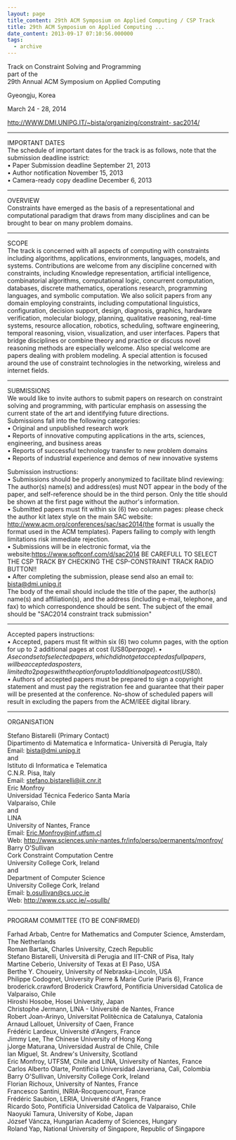 ```yaml
---
layout: page
title_content: 29th ACM Symposium on Applied Computing / CSP Track
title: 29th ACM Symposium on Applied Computing ...
date_content: 2013-09-17 07:10:56.000000
tags:
  - archive
---
```

Track on Constraint Solving and Programming  
part of the  
29th Annual ACM Symposium on Applied Computing  
  
Gyeongju, Korea  
  
March 24 - 28, 2014  
  
[http://WWW.DMI.UNIPG.IT/~bista/organizing/constraint-
sac2014/](http://www.dmi.unipg.it/~bista/organizing/constraint-sac2014/)  
  
*************************************************************************  
  
IMPORTANT DATES  
The schedule of important dates for the track is as follows, note that the
submission deadline isstrict:  
• Paper Submission deadline September 21, 2013  
• Author notification November 15, 2013  
• Camera-ready copy deadline December 6, 2013  
  
*************************************************************************  
  
OVERVIEW  
Constraints have emerged as the basis of a representational and computational
paradigm that draws from many disciplines and can be brought to bear on many
problem domains.  
  
*************************************************************************  
  
SCOPE  
The track is concerned with all aspects of computing with constraints
including algorithms, applications, environments, languages, models, and
systems. Contributions are welcome from any discipline concerned with
constraints, including Knowledge representation, artificial intelligence,
combinatorial algorithms, computational logic, concurrent computation,
databases, discrete mathematics, operations research, programming languages,
and symbolic computation. We also solicit papers from any domain employing
constraints, including computational linguistics, configuration, decision
support, design, diagnosis, graphics, hardware verification, molecular
biology, planning, qualitative reasoning, real-time systems, resource
allocation, robotics, scheduling, software engineering, temporal reasoning,
vision, visualization, and user interfaces. Papers that bridge disciplines or
combine theory and practice or discuss novel reasoning methods are especially
welcome. Also special welcome are papers dealing with problem modeling. A
special attention is focused around the use of constraint technologies in the
networking, wireless and internet fields.  
  
*************************************************************************  
  
SUBMISSIONS  
We would like to invite authors to submit papers on research on constraint
solving and programming, with particular emphasis on assessing the current
state of the art and identifying future directions.  
Submissions fall into the following categories:  
• Original and unpublished research work  
• Reports of innovative computing applications in the arts, sciences,
engineering, and business areas  
• Reports of successful technology transfer to new problem domains  
• Reports of industrial experience and demos of new innovative systems  
  
Submission instructions:  
• Submissions should be properly anonymized to facilitate blind reviewing: The
author(s) name(s) and address(es) must NOT appear in the body of the paper,
and self-reference should be in the third person. Only the title should be
shown at the first page without the author's information.  
• Submitted papers must fit within six (6) two column pages: please check the
author kit latex style on the main SAC website:
<http://www.acm.org/conferences/sac/sac2014(the> format is usually the format
used in the ACM templates). Papers failing to comply with length limitations
risk immediate rejection.  
• Submissions will be in electronic format, via the
website:<https://www.softconf.com/d/sac2014> BE CAREFULL TO SELECT THE CSP
TRACK BY CHECKING THE CSP-CONSTRAINT TRACK RADIO BUTTON!!  
• After completing the submission, please send also an email to:
[bista@dmi.unipg.it](mailto:bista@dmi.unipg.it)  
The body of the email should include the title of the paper, the author(s)
name(s) and affiliation(s), and the address (including e-mail, telephone, and
fax) to which correspondence should be sent. The subject of the email should
be "SAC2014 constraint track submission"  
  
*************************************************************************  
  
Accepted papers instructions:  
• Accepted, papers must fit within six (6) two column pages, with the option
for up to 2 additional pages at cost (US$80 per page).  
• A second set of selected papers, which did not get accepted as full papers,
will be accepted as posters, limited to 2 pages with the option for up to 1
additional page at cost (US$80).  
• Authors of accepted papers must be prepared to sign a copyright statement
and must pay the registration fee and guarantee that their paper will be
presented at the conference. No-show of scheduled papers will result in
excluding the papers from the ACM/IEEE digital library.  
  
*************************************************************************  
  
ORGANISATION  
  
Stefano Bistarelli (Primary Contact)  
Dipartimento di Matematica e Informatica- Università di Perugia, Italy  
Email: [bista@dmi.unipg.it](mailto:bista@dmi.unipg.it)  
and  
Istituto di Informatica e Telematica  
C.N.R. Pisa, Italy  
Email: [stefano.bistarelli@iit.cnr.it](mailto:stefano.bistarelli@iit.cnr.it)  
Eric Monfroy  
Universidad Técnica Federico Santa María  
Valparaíso, Chile  
and  
LINA  
University of Nantes, France  
Email: [Eric.Monfroy@inf.utfsm.cl](mailto:Eric.Monfroy@inf.utfsm.cl)  
Web: <http://www.sciences.univ-nantes.fr/info/perso/permanents/monfroy/>  
Barry O'Sullivan  
Cork Constraint Computation Centre  
University College Cork, Ireland  
and  
Department of Computer Science  
University College Cork, Ireland  
Email: [b.osullivan@cs.ucc.ie](mailto:b.osullivan@cs.ucc.ie)  
Web: <http://www.cs.ucc.ie/~osullb/>  
  
*************************************************************************  
  
PROGRAM COMMITTEE (TO BE CONFIRMED)  
  
Farhad Arbab, Centre for Mathematics and Computer Science, Amsterdam, The
Netherlands  
Roman Bartak, Charles University, Czech Republic  
Stefano Bistarelli, Università di Perugia and IIT-CNR of Pisa, Italy  
Martine Ceberio, University of Texas at El Paso, USA  
Berthe Y. Choueiry, University of Nebraska-Lincoln, USA  
Philippe Codognet, University Pierre & Marie Curie (Paris 6), France  
broderick.crawford Broderick Crawford, Pontificia Universidad Catolica de
Valparaiso, Chile  
Hiroshi Hosobe, Hosei University, Japan  
Christophe Jermann, LINA - Université de Nantes, France  
Robert Joan-Arinyo, Universitat Politècnica de Catalunya, Catalonia  
Arnaud Lallouet, University of Caen, France  
Frédéric Lardeux, Université d'Angers, France  
Jimmy Lee, The Chinese University of Hong Kong  
jJorge Maturana, Universidad Austral de Chile, Chile  
Ian Miguel, St. Andrew's University, Scotland  
Eric Monfroy, UTFSM, Chile and LINA, University of Nantes, France  
Carlos Alberto Olarte, Pontificia Universidad Javeriana, Cali, Colombia  
Barry O'Sullivan, University College Cork, Ireland  
Florian Richoux, University of Nantes, France  
Francesco Santini, INRIA-Rocquencourt, France  
Frédéric Saubion, LERIA, Université d'Angers, France  
Ricardo Soto, Pontificia Universidad Catolica de Valparaiso, Chile  
Naoyuki Tamura, University of Kobe, Japan  
József Váncza, Hungarian Academy of Sciences, Hungary  
Roland Yap, National University of Singapore, Republic of Singapore

